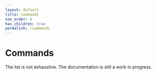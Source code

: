 ```yaml
---
layout: default
title: Commands
nav_order: 4
has_children: true
permalink: /commands
---
```


# Commands

The list is not exhaustive. The documentation is still a work in progress.